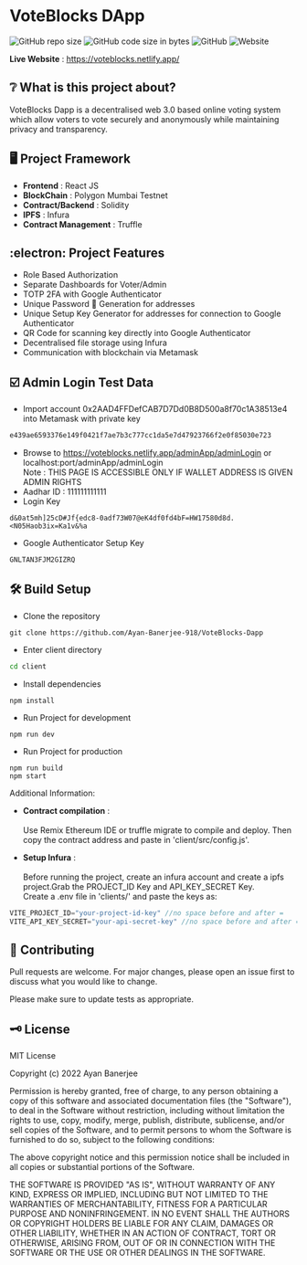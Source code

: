 # VoteBlocks DApp

![GitHub repo size](https://img.shields.io/github/repo-size/Ayan-Banerjee-918/VoteBlocks-Dapp)
![GitHub code size in bytes](https://img.shields.io/github/languages/code-size/Ayan-Banerjee-918/Voteblocks-dapp?color=%237b26d1)
![GitHub](https://img.shields.io/github/license/Ayan-Banerjee-918/Voteblocks-Dapp?color=orange)
![Website](https://img.shields.io/website?down_color=red&down_message=Offline&up_color=%2300cf30&up_message=Online&url=https%3A%2F%2Fvoteblocks.netlify.app)

__Live Website__ : <https://voteblocks.netlify.app/>

## :grey_question: What is this project about?

VoteBlocks Dapp is a decentralised web 3.0 based online voting system which allow voters to vote securely and anonymously while maintaining privacy and transparency.

## :desktop_computer: Project Framework

* __Frontend__ : React JS
* __BlockChain__ : Polygon Mumbai Testnet
* __Contract/Backend__ : Solidity
* __IPFS__ : Infura
* __Contract Management__ : Truffle

## :electron: Project Features

* Role Based Authorization
* Separate Dashboards for Voter/Admin
* TOTP 2FA with Google Authenticator
* Unique Password 🔑 Generation for addresses
* Unique Setup Key Generator for addresses for connection to Google Authenticator
* QR Code for scanning key directly into Google Authenticator 
* Decentralised file storage using Infura
* Communication with blockchain via Metamask

## :ballot_box_with_check: Admin Login Test Data <br>
* Import account 0x2AAD4FFDefCAB7D7Dd0B8D500a8f70c1A38513e4 into Metamask with private key
```bash
e439ae6593376e149f0421f7ae7b3c777cc1da5e7d47923766f2e0f85030e723
```
* Browse to https://voteblocks.netlify.app/adminApp/adminLogin or localhost:port/adminApp/adminLogin <br> Note : THIS PAGE IS ACCESSIBLE ONLY IF WALLET ADDRESS IS GIVEN ADMIN RIGHTS
* Aadhar ID : 111111111111
* Login Key
```text
d&0at5mh]25cD#Jf{edc8-0adf73W07@eK4df0fd4bF=HW17580d8d.<N05Haob3ix=Ka1v&%a
```
* Google Authenticator Setup Key
```bash
GNLTAN3FJM2GIZRQ
```

## :hammer_and_wrench: Build Setup
* Clone the repository
```git
git clone https://github.com/Ayan-Banerjee-918/VoteBlocks-Dapp
```
* Enter client directory
```bash
cd client
```
* Install dependencies
```npm
npm install
```
* Run Project for development 
```npm
npm run dev
```
* Run Project for production
```npm
npm run build
npm start
```
Additional Information:
* __Contract compilation__ : <br><br>
Use Remix Ethereum IDE or truffle migrate to compile and deploy.
Then copy the contract address and paste in 'client/src/config.js'.

* __Setup Infura__ : <br><br>
Before running the project, create an infura account and create a ipfs project.Grab the PROJECT_ID Key and API_KEY_SECRET Key.<br>Create a .env file in 'clients/' and paste the keys as:
```javascript
VITE_PROJECT_ID="your-project-id-key" //no space before and after =
VITE_API_KEY_SECRET="your-api-secret-key" //no space before and after =
```

## :handshake: Contributing

Pull requests are welcome. For major changes, please open an issue first
to discuss what you would like to change.

Please make sure to update tests as appropriate.

## :old_key: License

MIT License

Copyright (c) 2022 Ayan Banerjee

Permission is hereby granted, free of charge, to any person obtaining a copy
of this software and associated documentation files (the "Software"), to deal
in the Software without restriction, including without limitation the rights
to use, copy, modify, merge, publish, distribute, sublicense, and/or sell
copies of the Software, and to permit persons to whom the Software is
furnished to do so, subject to the following conditions:

The above copyright notice and this permission notice shall be included in all
copies or substantial portions of the Software.

THE SOFTWARE IS PROVIDED "AS IS", WITHOUT WARRANTY OF ANY KIND, EXPRESS OR
IMPLIED, INCLUDING BUT NOT LIMITED TO THE WARRANTIES OF MERCHANTABILITY,
FITNESS FOR A PARTICULAR PURPOSE AND NONINFRINGEMENT. IN NO EVENT SHALL THE
AUTHORS OR COPYRIGHT HOLDERS BE LIABLE FOR ANY CLAIM, DAMAGES OR OTHER
LIABILITY, WHETHER IN AN ACTION OF CONTRACT, TORT OR OTHERWISE, ARISING FROM,
OUT OF OR IN CONNECTION WITH THE SOFTWARE OR THE USE OR OTHER DEALINGS IN THE
SOFTWARE.
